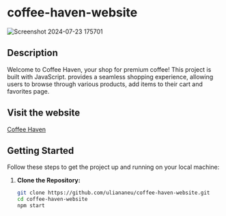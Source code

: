 # coffee-haven-website

![Screenshot 2024-07-23 175701](https://github.com/user-attachments/assets/38f2287d-8b58-4901-ae25-d368ce845c5b)

## Description

Welcome to Coffee Haven, your shop for premium coffee! This project is built with JavaScript. provides a seamless shopping experience, allowing users to browse through various products, add items to their cart and favorites page.

## Visit the website

[Coffee Haven](https://uliananeu.github.io/coffee-haven-website/)

## Getting Started

Follow these steps to get the project up and running on your local machine:

1. **Clone the Repository:**

   ```bash
   git clone https://github.com/uliananeu/coffee-haven-website.git
   cd coffee-haven-website
   npm start
   
   ```
